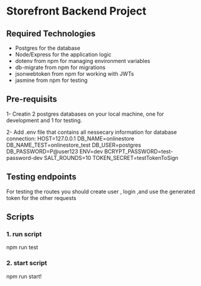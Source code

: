 # Storefront Backend Project

## Required Technologies
- Postgres for the database
- Node/Express for the application logic
- dotenv from npm for managing environment variables
- db-migrate from npm for migrations
- jsonwebtoken from npm for working with JWTs
- jasmine from npm for testing

## Pre-requisits
1- Creatin 2 postgres databases on your local machine, one for development and 1 for testing.

2- Add .env file that contains all nessecary information for database connection:
 HOST=127.0.0.1
 DB_NAME=onlinestore
 DB_NAME_TEST=onlinestore_test
 DB_USER=postgres
 DB_PASSWORD=P@user123
ENV=dev
BCRYPT_PASSWORD=test-password-dev
SALT_ROUNDS=10
TOKEN_SECRET=testTokenToSign

## Testing endpoints 
For testing the routes you should create user , login ,and use the generated token for the other requests
## Scripts

### 1. run script
npm run test  
### 2.  start script
npm run start!
